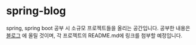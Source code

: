 # spring-blog
spring, spring boot 공부 시 소규모 프로젝트들을 올리는 공간입니다. 공부한 내용은 [블로그](https://imgzon.tistory.com/) 에 올릴 것이며, 각 프로젝트의 README.md에 링크를 첨부할 예정입니다.